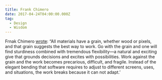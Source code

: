 ```yaml
---
title: Frank Chimero
date: 2017-04-24T04:00:00.000Z
tag:
  - Design
  - Wisdom
---
```

Frnak Chimero [wrote](https://frankchimero.com/): &ldquo;All materials have a grain, whether wood or pixels, and that grain suggests the best way to work. Go with the grain and one will find sturdiness combined with tremendous flexibility—a natural and exciting give that grounds decisions and excites with possibilities. Work against the grain and the work becomes precarious, difficult, and fragile. Instead of the elegant bending that software requires to adjust to different screens, uses, and situations, the work breaks because it can not adapt.&rsquo;
